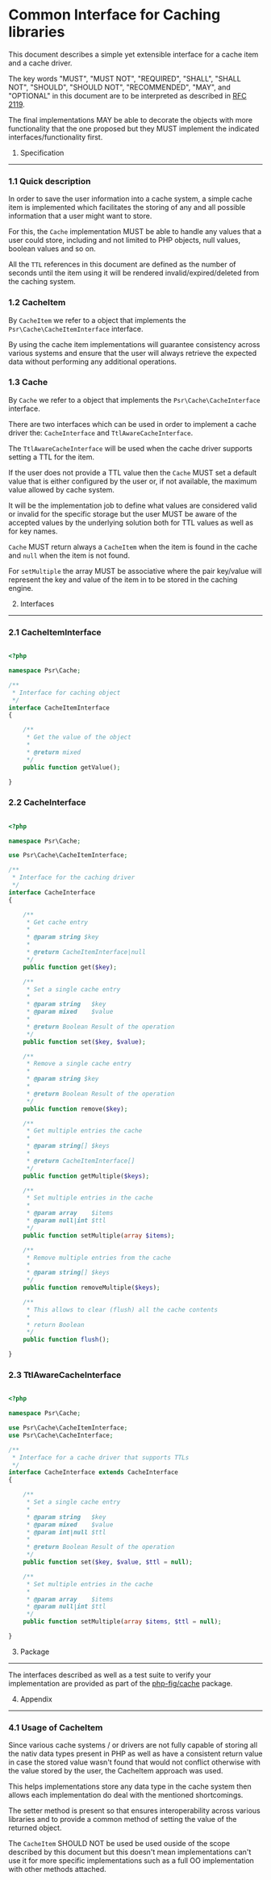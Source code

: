 Common Interface for Caching libraries
================


This document describes a simple yet extensible interface for a cache item and
a cache driver.

The key words "MUST", "MUST NOT", "REQUIRED", "SHALL", "SHALL NOT", "SHOULD",
"SHOULD NOT", "RECOMMENDED", "MAY", and "OPTIONAL" in this document are to be
interpreted as described in [RFC 2119][].

The final implementations MAY be able to decorate the objects with more
functionality that the one proposed but they MUST implement the indicated
interfaces/functionality first.

[RFC 2119]: http://tools.ietf.org/html/rfc2119

1. Specification
-----------------

### 1.1 Quick description

In order to save the user information into a cache system, a simple cache item
is implemented which facilitates the storing of any and all possible
information that a user might want to store.

For this, the `Cache` implementation MUST be able to handle any values that
a user could store, including and not limited to PHP objects, null values,
boolean values and so on.

All the `TTL` references in this document are defined as the number of seconds
until the item using it will be rendered invalid/expired/deleted from the
caching system.

### 1.2 CacheItem

By `CacheItem` we refer to a object that implements the
`Psr\Cache\CacheItemInterface` interface.

By using the cache item implementations will guarantee consistency across
various systems and ensure that the user will always retrieve the expected data
without performing any additional operations.

### 1.3 Cache

By `Cache` we refer to a object that implements the `Psr\Cache\CacheInterface`
interface.

There are two interfaces which can be used in order to implement a cache driver
the: ``` CacheInterface ``` and ``` TtlAwareCacheInterface ```.

The ``` TtlAwareCacheInterface ``` will be used when the cache driver supports
setting a TTL for the item.

If the user does not provide a TTL value then the `Cache` MUST set a default
value that is either configured by the user or, if not available, the maximum
value allowed by cache system.

It will be the implementation job to define what values are considered valid
or invalid for the specific storage but the user MUST be aware of the accepted
values by the underlying solution both for TTL values as well as for key names.

`Cache` MUST return always a `CacheItem` when the item is found in the cache
and `null` when the item is not found.

For ```setMultiple``` the array MUST be associative where the pair key/value
will represent the key and value of the item in to be stored in the caching
engine.

2. Interfaces
----------

### 2.1 CacheItemInterface

```php

<?php

namespace Psr\Cache;

/**
 * Interface for caching object
 */
interface CacheItemInterface
{

    /**
     * Get the value of the object
     *
     * @return mixed
     */
    public function getValue();

}

```

### 2.2 CacheInterface

```php

<?php

namespace Psr\Cache;

use Psr\Cache\CacheItemInterface;

/**
 * Interface for the caching driver
 */
interface CacheInterface
{

    /**
     * Get cache entry
     *
     * @param string $key
     *
     * @return CacheItemInterface|null
     */
    public function get($key);

    /**
     * Set a single cache entry
     *
     * @param string   $key
     * @param mixed    $value
     *
     * @return Boolean Result of the operation
     */
    public function set($key, $value);

    /**
     * Remove a single cache entry
     *
     * @param string $key
     *
     * @return Boolean Result of the operation
     */
    public function remove($key);

    /**
     * Get multiple entries the cache
     *
     * @param string[] $keys
     *
     * @return CacheItemInterface[]
     */
    public function getMultiple($keys);

    /**
     * Set multiple entries in the cache
     *
     * @param array    $items
     * @param null|int $ttl
     */
    public function setMultiple(array $items);

    /**
     * Remove multiple entries from the cache
     *
     * @param string[] $keys
     */
    public function removeMultiple($keys);

    /**
     * This allows to clear (flush) all the cache contents
     *
     * return Boolean
     */
    public function flush();

}

```

### 2.3 TtlAwareCacheInterface

```php

<?php

namespace Psr\Cache;

use Psr\Cache\CacheItemInterface;
use Psr\Cache\CacheInterface;

/**
 * Interface for a cache driver that supports TTLs
 */
interface CacheInterface extends CacheInterface
{

    /**
     * Set a single cache entry
     *
     * @param string   $key
     * @param mixed    $value
     * @param int|null $ttl
     *
     * @return Boolean Result of the operation
     */
    public function set($key, $value, $ttl = null);

    /**
     * Set multiple entries in the cache
     *
     * @param array    $items
     * @param null|int $ttl
     */
    public function setMultiple(array $items, $ttl = null);

}

```

3. Package
----------

The interfaces described as well as a test suite to verify your implementation
are provided as part of the [php-fig/cache](https://packagist.org/packages/php-fig/psr-cache) package.

4. Appendix
----------

### 4.1 Usage of CacheItem

Since various cache systems / or drivers are not fully capable of storing all
the nativ data types present in PHP as well as have a consistent return value
in case the stored value wasn't found that would not conflict otherwise with
the value stored by the user, the CacheItem approach was used.

This helps implementations store any data type in the cache system then allows
each implementation do deal with the mentioned shortcomings.

The setter method is present so that ensures interoperability across various
libraries and to provide a common method of setting the value of the returned
object.

The ```CacheItem``` SHOULD NOT be used be used ouside of the scope described
by this document but this doesn't mean implementations can't use it for more
specific implementations such as a full OO implementation with other methods
attached.
